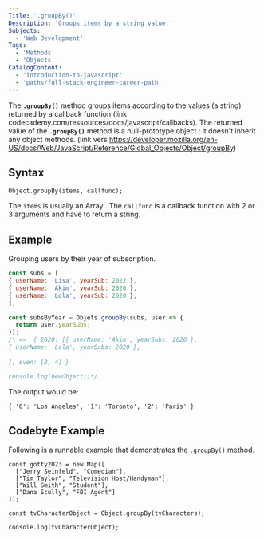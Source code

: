 ```yaml
---
Title: '.groupBy()'
Description: 'Groups items by a string value.'
Subjects:
  - 'Web Development'
Tags:
  - 'Methods'
  - 'Objects'
CatalogContent:
  - 'introduction-to-javascript'
  - 'paths/full-stack-engineer-career-path'
---
```


The **`.groupBy()`** method groups items according to the values (a string) returned by a callback function (link codecademy.com/ressources/docs/javascript/callbacks). The returned value of the **`.groupBy()`** method is a null-prototype object : it doesn't inherit any object methods. (link vers https://developer.mozilla.org/en-US/docs/Web/JavaScript/Reference/Global_Objects/Object/groupBy)

## Syntax

```pseudo
Object.groupBy(items, callfunc);
```

The `items` is usually an Array .
The `callfunc` is a callback function with 2 or 3 arguments and have to return a string.

## Example

Grouping users by their year of subscription.

```js
const subs = [
{ userName: 'Lisa', yearSub: 2022 },
{ userName: 'Akim', yearSub: 2020 },
{ userName: 'Lola', yearSub: 2020 },
];

const subsByYear = Objets.groupBy(subs, user => {
  return user.yearSubs;
});
/* =>  { 2020: [{ userName: 'Akim', yearSubs: 2020 },
{ userName: 'Lola', yearSubs: 2020 },
 
], even: [2, 4] }

console.log(newObject);*/
```

The output would be:

```shell
{ '0': 'Los Angeles', '1': 'Toronto', '2': 'Paris' }
```

## Codebyte Example

Following is a runnable example that demonstrates the `.groupBy()` method.

```codebyte/javascript
const gotty2023 = new Map([
  ["Jerry Seinfeld", "Comedian"],
  ["Tim Taylor", "Television Host/Handyman"],
  ["Will Smith", "Student"],
  ["Dana Scully", "FBI Agent"]
]);

const tvCharacterObject = Object.groupBy(tvCharacters);

console.log(tvCharacterObject);
```
